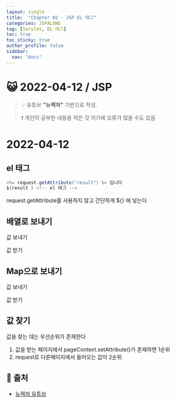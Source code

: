 ```yaml
---
layout: single
title:  "Chapter 02 - JSP EL 태그"
categories: JSPALONE
tag: [Servlet, EL 태그]
toc: true
toc_sticky: true
author_profile: false
sidebar:
  nav: "docs"
---
```



# 😺 2022-04-12 / JSP

<!--Quote-->
> 💡 유튜브 **"뉴렉처"** 기반으로 작성.

> ❗ 개인이 공부한 내용을 적은 것 이기에 오류가 많을 수도 있음


# 2022-04-12

## el 태그

```java
<%= request.getAttribute("result") %> 입니다
${result } <!-- el 태그 -->
```

request.getAttribute를 사용하지 않고 간단하게 ${} 에 넣는다

## 배열로 보내기



값 보내기

<script src="https://gist.github.com/kimyeong96/f54da2d8cc357f1b77572dad0dc0f5ec.js"></script>


값 받기

<script src="https://gist.github.com/kimyeong96/5f74c9a3f179155ab5e326b60e01e771.js"></script>

## Map으로 보내기

값 보내기

<script src="https://gist.github.com/kimyeong96/090059681848574566122ac8b00e1470.js"></script>

값 받기

<script src="https://gist.github.com/kimyeong96/174a1b47dfcc6b4bf021d346a799ff82.js"></script>

## 값 찾기

값을 찾는 데는 우선순위가 존재한다

1.  값을 받는 페이지에서 pageContext.setAttribute()가 존재하면 1순위
2. request로 다른페이지에서 들어오는 값이 2순위


## 📑 출처

 * [뉴렉처 유튜브](https://www.youtube.com/channel/UC5-ixpj8DioZqmrasj6Ihpw)
